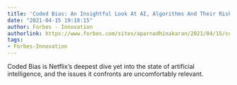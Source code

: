 ```yaml
---
title: 'Coded Bias: An Insightful Look At AI, Algorithms And Their Risks To Society'
date: "2021-04-15 19:18:15"
author: Forbes - Innovation
authorlink: https://www.forbes.com/sites/aparnadhinakaran/2021/04/15/coded-bias-an-insightful-look-at-ai-algorithms-and-their-risks-to-society/
tags:
- Forbes-Innovation
---
```

Coded Bias is Netflix’s deepest dive yet into the state of artificial intelligence, and the issues it confronts are uncomfortably relevant.